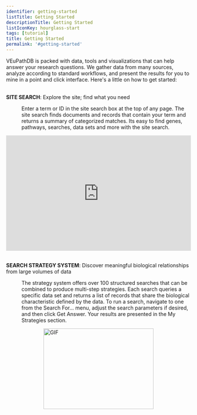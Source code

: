 ```yaml
---
identifier: getting-started
listTitle: Getting Started
descriptionTitle: Getting Started
listIconKey: hourglass-start
tags: [tutorial]
title: Getting Started
permalink: '#getting-started'
---
```

<style>
p.indent {
    margin-left: 3em
}

</style>
VEuPathDB is packed with data, tools and visualizations that can help answer your research questions.  We gather data from many sources, analyze according to standard workflows, and present the results for you to mine in a point and click interface. Here's a little on how to get started:<br><br>

<b>SITE SEARCH</b>: Explore the site; find what you need<br>
   <p class="indent">Enter a term or ID in the site search box at the top of any page.  The site search finds documents and records that contain your term and returns a summary of categorized matches.  Its easy to find genes, pathways, searches, data sets and more with the site search.<br>

   <div style="display: flex; justify-content: center; align-items: center">  
     <iframe width="560" height="315" src="https://www.youtube.com/embed/xb5jK_moNJ8" frameborder="0" allow="accelerometer; autoplay; encrypted-media; gyroscope; picture-in-picture" allowfullscreen></iframe>
   </div>
<br>

   </p>
<b>SEARCH STRATEGY SYSTEM</b>: Discover meaningful biological relationships from large volumes of data<br>
   <p class="indent">The strategy system offers over 100 structured searches that can be combined to produce multi-step strategies. Each search queries a specific data set and returns a list of records that share the biological characteristic defined by the data. To run a search, navigate to one from the Search For... menu, adjust the search parameters if desired, and then click Get Answer.  Your results are presented in the My Strategies section.  <br>

   <div style="display: flex; justify-content: center; align-items: center">  
   <img width="300" height="220" src="{{ "/assets/images/resources_tools/Dowload-data-values-HQ.gif" | absolute_url }}" alt="GIF" />
   </div>
   </p>
